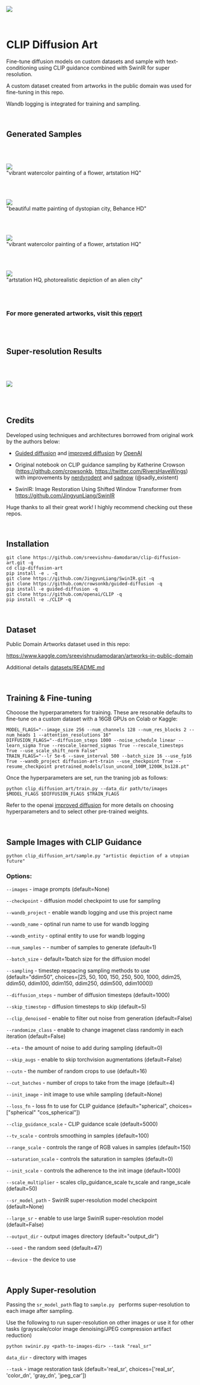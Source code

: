 ![](https://i.ibb.co/H2sHF0T/cover1-02.jpg)

<br>

# CLIP Diffusion Art

Fine-tune diffusion models on custom datasets and sample with text-conditioning using CLIP guidance combined with SwinIR for super resolution.

A custom dataset created from artworks in the public domain was used for fine-tuning in this repo.

Wandb logging is integrated for training and sampling.

<br>

## Generated Samples

<br>
<br>

![](https://i.ibb.co/DpTYvK3/job18-1.gif)
 <br>"vibrant watercolor painting of a flower, artstation HQ"

<br>
<br>

![](https://i.ibb.co/BTWfbf4/23-0.gif)
<br>"beautiful matte painting of dystopian city, Behance HD"

<br>
<br>

![](https://i.ibb.co/8dBTzpX/job18-2.gif)
 <br>"vibrant watercolor painting of a flower, artstation HQ"

<br>
<br>

![](https://i.ibb.co/8gsR0w1/2.gif)
<br>"artstation HQ, photorealistic depiction of an alien city"

<br>
<br>

### For more generated artworks, visit this [report](https://wandb.ai/sreevishnu-damodaran/clip_diffusion_art/reports/Results-CLIP-Guided-Diffusion-SwinIR--VmlldzoxNjUxNTMz)

<br>
<br>

## Super-resolution Results

<br>
<br>

![](https://i.ibb.co/9tjBrWD/chrome-capture-2022-1-25-1.gif)

<br>
<br>

## Credits

Developed using techniques and architectures borrowed from original work by the authors below:

 - [Guided diffusion](https://github.com/openai/guided-diffusion) and [improved diffusion](https://github.com/openai/improved-diffusion) by [OpenAI](https://github.com/openai)

 - Original notebook on CLIP guidance sampling by Katherine Crowson (https://github.com/crowsonkb, https://twitter.com/RiversHaveWings) with improvements by [nerdyrodent](https://github.com/nerdyrodent/CLIP-Guided-Diffusion) and [sadnow](https://github.com/sadnow/360Diffusion) (@sadly_existent) 

 - SwinIR: Image Restoration Using Shifted Window Transformer from https://github.com/JingyunLiang/SwinIR

Huge thanks to all their great work! I highly recommend checking out these repos.

<br>

## Installation

```
git clone https://github.com/sreevishnu-damodaran/clip-diffusion-art.git -q
cd clip-diffusion-art
pip install -e . -q
git clone https://github.com/JingyunLiang/SwinIR.git -q
git clone https://github.com/crowsonkb/guided-diffusion -q
pip install -e guided-diffusion -q
git clone https://github.com/openai/CLIP -q
pip install -e ./CLIP -q
```

<br>

## Dataset

Public Domain Artworks dataset used in this repo:

https://www.kaggle.com/sreevishnudamodaran/artworks-in-public-domain

Additional details [datasets/README.md](datasets\README.md)

<br>

## Training & Fine-tuning

Chooose the hyperparameters for training. These are resonable defaults to fine-tune on a custom dataset with a 16GB GPUs on Colab or Kaggle:

```
MODEL_FLAGS="--image_size 256 --num_channels 128 --num_res_blocks 2 --num_heads 1 --attention_resolutions 16"
DIFFUSION_FLAGS="--diffusion_steps 1000 --noise_schedule linear --learn_sigma True --rescale_learned_sigmas True --rescale_timesteps True --use_scale_shift_norm False"
TRAIN_FLAGS="--lr 5e-6 --save_interval 500 --batch_size 16 --use_fp16 True --wandb_project diffusion-art-train --use_checkpoint True --resume_checkpoint pretrained_models/lsun_uncond_100M_1200K_bs128.pt"
```

Once the hyperparameters are set, run the traning job as follows:

```
python clip_diffusion_art/train.py --data_dir path/to/images $MODEL_FLAGS $DIFFUSION_FLAGS $TRAIN_FLAGS
```

Refer to the openai [improved diffusion](https://github.com/openai/improved-diffusion) for more details on choosing hyperparameters and to select other pre-trained weights.

<br>

## Sample Images with CLIP Guidance

```
python clip_diffusion_art/sample.py "artistic depiction of a utopian future"
```

### Options:
`--images` - image prompts (default=None)

`--checkpoint` - diffusion model checkpoint to use for sampling

`--wandb_project` - enable wandb logging and use this project name

`--wandb_name` - optinal run name to use for wandb logging

`--wandb_entity` - optinal entity to use for wandb logging

`--num_samples` - - number of samples to generate (default=1)

`--batch_size` - default=1batch size for the diffusion model

`--sampling` - timestep respacing sampling methods to use (default="ddim50", choices=[25, 50, 100, 150, 250, 500, 1000, ddim25, ddim50, ddim100, ddim150, ddim250, ddim500, ddim1000])

`--diffusion_steps` - number of diffusion timesteps (default=1000)

`--skip_timestep` - diffusion timesteps to skip (default=5)

`--clip_denoised` - enable to filter out noise from generation (default=False)

`--randomize_class` - enable to change imagenet class randomly in each iteration (default=False)

`--eta` - the amount of noise to add during sampling (default=0)

`--skip_augs` - enable to skip torchvision augmentations (default=False)

`--cutn` - the number of random crops to use (default=16)

`--cut_batches` - number of crops to take from the image (default=4)

`--init_image` - init image to use while sampling (default=None)

`--loss_fn` - loss fn to use for CLIP guidance (default="spherical", choices=["spherical" "cos_spherical"])

`--clip_guidance_scale` - CLIP guidance scale (default=5000)

`--tv_scale` - controls smoothing in samples (default=100)

`--range_scale` - controls the range of RGB values in samples (default=150)

`--saturation_scale` - controls the saturation in samples (default=0)

`--init_scale` - controls the adherence to the init image (default=1000)

`--scale_multiplier` - scales clip_guidance_scale tv_scale and range_scale (default=50)

`--sr_model_path` - SwinIR super-resolution model checkpoint (default=None)

`--large_sr` - enable to use large SwinIR super-resolution model (default=False)

`--output_dir` - output images directory (default="output_dir")

`--seed` - the random seed (default=47)

`--device` - the device to use 

<br>

## Apply Super-resolution

Passing the `sr_model_path` flag to `sample.py ` performs super-resolution to each image after sampling.

Use the following to run super-resolution on other images or use it for other tasks (grayscale/color image denoising/JPEG compression artifact reduction)

```
python swinir.py <path-to-images-dir> --task "real_sr"
```

`data_dir` - directory with images

`--task` - image restoration task (default='real_sr', choices=['real_sr', 'color_dn', 'gray_dn', 'jpeg_car'])